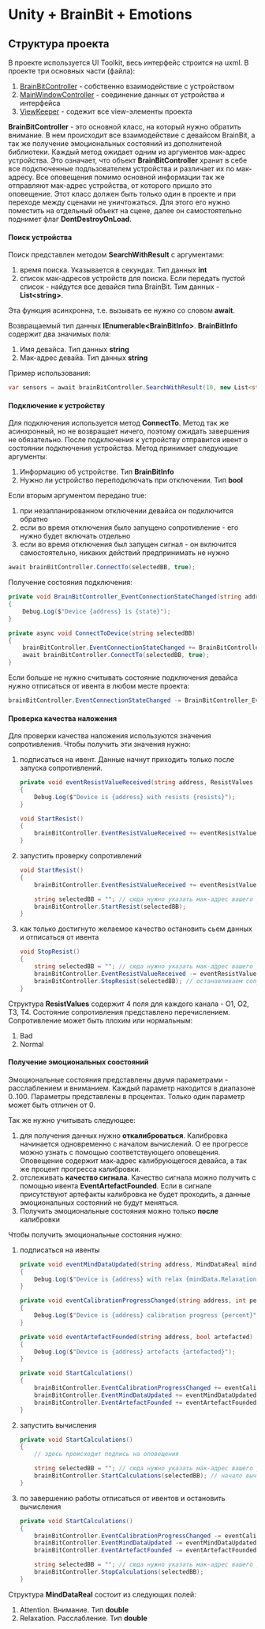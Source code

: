 # Unity + BrainBit + Emotions

## Структура проекта

В проекте используется UI Toolkit, весь интерфейс строится на uxml. В проекте три основных части (файла):
 1. [BrainBitController](https://gitlab.com/neurosdk2/cybergarden2024/-/blob/main/students/UnitySample/Assets/Scripts/BrainBitController.cs?ref_type=heads) - собственно взаимодействие с устройством
 2. [MainWindowController](https://gitlab.com/neurosdk2/cybergarden2024/-/blob/main/students/UnitySample/Assets/Scripts/MainWindowController.cs?ref_type=heads) - соединение данных от устройства и интерфейса
 3. [ViewKeeper](https://gitlab.com/neurosdk2/cybergarden2024/-/blob/main/students/UnitySample/Assets/Scripts/ViewKeeper.cs?ref_type=heads) - содежит все view-элементы проекта

**BrainBitController** - это основной класс, на который нужно обратить внимание. В нем происходит все взаимодействие с девайсом BrainBit, а так же получение эмоциональных состояний из дополнитеной библиотеки. Каждый метод ожидает одним из аргументов мак-адрес устройства. Это означает, что объект **BrainBitController** хранит в себе все подключенные подльзователем устройства и различает их по мак-адресу. Все оповещения помимо основной информации так же отправляют мак-адрес устройства, от которого пришло это оповещение. Этот класс должен быть только один в проекте и при переходе между сценами не уничтожаться. Для этого его нужно поместить на отдельный объект на сцене, далее он самостоятельно поднимет флаг **DontDestroyOnLoad**.

#### Поиск устройства

Поиск представлен методом **SearchWithResult** с аргументами:

1. время поиска. Указывается в секундах. Тип данных **int**
2. список мак-адресов устройств для поиска. Если передать пустой список - найдутся все девайся типа BrainBit. Тим данных - **List\<string\>**.

Эта функция асинхронна, т.е. вызывать ее нужно со словом **await**.

Возвращаемый тип данных **IEnumerable\<BrainBitInfo\>**. **BrainBitInfo** содержит два значимых поля:
 1. Имя девайса. Тип данных **string**
 2. Мак-адрес девайа. Тип данных **string**

Пример использования:

```cs
var sensors = await brainBitController.SearchWithResult(10, new List<string>());
``` 

#### Подключение к устройству

Для подключения используется метод **ConnectTo**. Метод так же асинхронный, но не возвращает ничего, поэтому ожидать завершения не обязательно. После подключения к устройству отправится ивент о состоянии подключения устройства. Метод принимает следующие аргументы:

 1. Информацию об устройстве. Тип **BrainBitInfo**
 2. Нужно ли устройство переподключать при отключении. Тип **bool**

Если вторым аргументом передано true:
 1. при незапланированном отключении девайса он подключится обратно
 2. если во время отключения было запущено сопротивление - его нужно будет включать отдельно
 3. если во время отключения был запущен сигнал - он включится самостоятельно, никаких действий предпринимать не нужно

```cs
await brainBitController.ConnectTo(selectedBB, true);
```

Получение состояния подключения:

```cs
private void BrainBitController_EventConnectionStateChanged(string address, ConnectionState state)
{
    Debug.Log($"Device {address} is {state}");
}

private async void ConnectToDevice(string selectedBB)
{
    brainBitController.EventConnectionStateChanged += BrainBitController_EventConnectionStateChanged; 
    await brainBitController.ConnectTo(selectedBB, true);
}
```

Если больше не нужно считывать состояние подключения девайса нужно отписаться от ивента в любом месте проекта:

```cs
brainBitController.EventConnectionStateChanged -= BrainBitController_EventConnectionStateChanged; 
```

#### Проверка качества наложения

Для проверки качества наложения используются значения сопротивления. Чтобы получить эти значения нужно:
 1. подписаться на ивент. Данные начнут приходить только после запуска сопротивлений.

    ```cs
    private void eventResistValueReceived(string address, ResistValues resists)
    {
        Debug.Log($"Device is {address} with resists {resists}");
    }

    void StartResist() 
    {
        brainBitController.EventResistValueReceived += eventResistValueReceived; 
    }
    ```

 2. запустить проверку сопротивлений

    ```cs
    void StartResist() 
    {
        brainBitController.EventResistValueReceived += eventResistValueReceived; 

        string selectedBB = ""; // сюда нужно указать мак-адрес вашего устройства
        brainBitController.StartResist(selectedBB);
    }
    ```

 3. как только достигнуто желаемое качество остановить сьем данных и отписаться от ивента

    ```cs
    void StopResist()
    {
        string selectedBB = ""; // сюда нужно указать мак-адрес вашего устройства
        brainBitController.EventResistValueReceived -= eventResistValueReceived; // отписываемся от ивента
        brainBitController.StopResist(selectedBB); // останавливаем сопротивление
    }
    ```

Структура **ResistValues** содержит 4 поля для каждого канала - O1, O2, T3, T4. Состояние сопротивления представлено перечислением. Сопротивление может быть плохим или нормальным:
 
 1. Bad
 2. Normal

#### Получение эмоциональных соостояний

Эмоциональные состояния представлены двумя параметрами - расслаблением и вниманием. Каждый параметр находится в диапазоне 0..100. Параметры представлены в процентах. Только один параметр может быть отличен от 0.

Так же нужно учитывать следующее:
1. для получения данных нужно **откалиброваться**. Калибровка начинается одновременно с началом вычислений. О ее прогрессе можно узнать с помощью соответствующего оповещения. Оповещение содержит мак-адрес калибрующегося девайса, а так же процент прогресса калибровки.
2. отслеживать **качество сигнала**. Качество сигнала можно получить с помощью ивента **EventArtefactFounded**. Если в сигнале присутствуют артефакты калибровка не будет проходить, а данные эмоциональных состояний не будут меняться.
3. Получить эмоциональные состояния можно только **после** калибровки

Чтобы получить эмоциональные состояния нужно:

1. подписаться на ивенты

    ```cs
    private void eventMindDataUpdated(string address, MindDataReal mindData)
    {
        Debug.Log($"Device is {address} with relax {mindData.Relaxation} and attention {mindData.Attention}");
    }

    private void eventCalibrationProgressChanged(string address, int percent)
    {
        Debug.Log($"Device is {address} calibration progress {percent}");
    }
    
    private void eventArtefactFounded(string address, bool artefacted)
    {
        Debug.Log($"Device is {address} artefacts {artefacted}");
    }

    private void StartCalculations()
    {
        brainBitController.EventCalibrationProgressChanged += eventCalibrationProgressChanged; // оповещение о состоянии калибровки
        brainBitController.EventMindDataUpdated += eventMindDataUpdated; // оповещение об изменении эмоциональных состояний
        brainBitController.EventArtefactFounded += eventArtefactFounded; // оповещение о  плохои качестве сигнала
    }
    ```

2. запустить вычисления

    ```cs
    private void StartCalculations()
    {
        // здесь происходит подпись на оповещения

        string selectedBB = ""; // сюда нужно указать мак-адрес вашего устройства
        brainBitController.StartCalculations(selectedBB); // начало вычислений
    }
    ```
3. по завершению работы отписаться от ивентов и остановить вычисления

    ```cs
    private void StartCalculations()
    {
        brainBitController.EventCalibrationProgressChanged -= eventCalibrationProgressChanged; // оповещение о состоянии калибровки
        brainBitController.EventMindDataUpdated -= eventMindDataUpdated; // оповещение об изменении эмоциональных состояний
        brainBitController.EventArtefactFounded -= eventArtefactFounded; // оповещение о  плохои качестве сигнала

        string selectedBB = ""; // сюда нужно указать мак-адрес вашего устройства
        brainBitController.StopCalculations(selectedBB);
    }
    ```

Структура **MindDataReal** состоит из следующих полей:
 1. Attention. Внимание. Тип **double**
 2. Relaxation. Расслабление. Тип **double**


